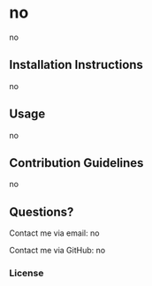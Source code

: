# no

no

## Installation Instructions

no

## Usage

no

## Contribution Guidelines

no

## Questions?

Contact me via email: no

Contact me via GitHub: no

### License

